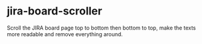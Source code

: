 # jira-board-scroller
Scroll the JIRA board page top to bottom then bottom to top, make the texts more readable and remove everything around.
